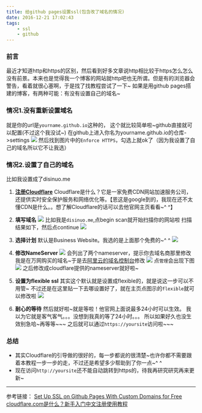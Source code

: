 ```yaml
---
title: 给github pages设置ssl(包含改了域名的情况)
date: 2016-12-21 17:02:43
tags:
    - ssl
    - github
---
```

### 前言
最近才知道http和https的区别，然后看到好多文章说http相比较于https怎么怎么没有前景。本来也是觉得我一个博客的网站就http吧也无所谓。但是有的浏览器会警告，看着就很心塞啊，于是找了找教程尝试了一下~
如果是用github pages搭建的博客，有两种可能：有没有设置自己的域名~
<!-- more -->
### 情况1.没有重新设置域名
就是你的url是`yourname.github.io`这种的，
这个就比较简单啦~github直接就可以配置(不过这个我没试~)
在github上进入你名为yourname.github.io的仓库->settings
![](/image/2016-12-21-github_pages_setup_ssl/github.png)
然后找到图片中的`Enforce HTTPS`，勾选上就ok了（因为我设置了自己的域名所以它不让我选）
### 情况2.设置了自己的域名
比如我设置成了disinuo.me
1.  **[注册Cloudflare](https://www.cloudflare.com/a/login)**
  Cloudflare是什么？它是一家免费CDN网站加速服务公司，还提供实时安全保护服务和网络优化等。【恩这是google到的，我现在还不太懂CDN是什么。。想了解Cloudflare的话可以去他官网主页看看~^ ^】
2.  **填写域名**
![](/image/2016-12-21-github_pages_setup_ssl/0.png)
比如我是`disinuo.me`,点begin scan就开始扫描你的网站啦
扫描结果如下，然后点continue
![](/image/2016-12-21-github_pages_setup_ssl/1.png)
3.  **选择计划**
默认是Business Website。我选的是上面那个免费的~^ ^
![](/image/2016-12-21-github_pages_setup_ssl/2.png)

4.  **修改NameServer**
![](/image/2016-12-21-github_pages_setup_ssl/3.png)
会列出了两个nameserver，提示你去域名商那里修改
我是在万网购买的域名~于是去[阿里云的域名控制台](https://netcn.console.aliyun.com/core/domain/list)修改
![](/image/2016-12-21-github_pages_setup_ssl/4.png)
点`管理`会出现下图
![](/image/2016-12-21-github_pages_setup_ssl/5.png)
之后修改成cloudflare提供的nameserver就好啦~
5.  **设置为flexible ssl**
其实这个默认就是设置成flexible的，就是说这一步可以不用管~
不过还是在这里贴一下去哪设置好了，就在主页点图示的`flexible`就可以修改啦
![](/image/2016-12-21-github_pages_setup_ssl/6.png)
6.  **耐心的等待**
然后就好啦~就是等啦！他官网上面说最多24小时可以生效。
我以为它就是客气客气。。。没想到我真的等了24小时。。。
所以如果好久也没生效别急哈~再等等~~~
之后就可以通过`https://yoursite`访问啦~~~
### 总结
- 其实Cloudflare的引导做的很好的，每一步都说的很清楚~也许你都不需要跟着本教程一步一步的走，不过还是希望多少帮助到了你一点~^ ^
- 现在访问`http://yoursite`还不能自动跳转到https的，待我再研究研究再来更新~
*************
参考链接：
[Set Up SSL on Github Pages With Custom Domains for Free ](https://sheharyar.me/blog/free-ssl-for-github-pages-with-custom-domains/)
[cloudflare.com是什么？新手入门中文注册使用教程](http://www.xujiahua.com/4680.html)

